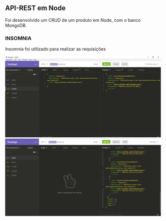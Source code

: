 <h2>API-REST em Node</h2>

<p>Foi desenvolvido um CRUD de um produto em Node, com o banco MongoDB.</p>

<h3>INSOMNIA</h3>
<p>Insomnia foi utilizado para realizar as requisições</p>


<img src="img/img01.png" width="100%" height="50%" >
<img src="img/img02.png" width="100%" height="50%" >

